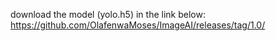 download the model (yolo.h5) in the link below:
https://github.com/OlafenwaMoses/ImageAI/releases/tag/1.0/